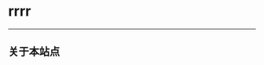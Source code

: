 # rrrr

------------------------------------------------------------------------------------------------

## 关于本站点
 